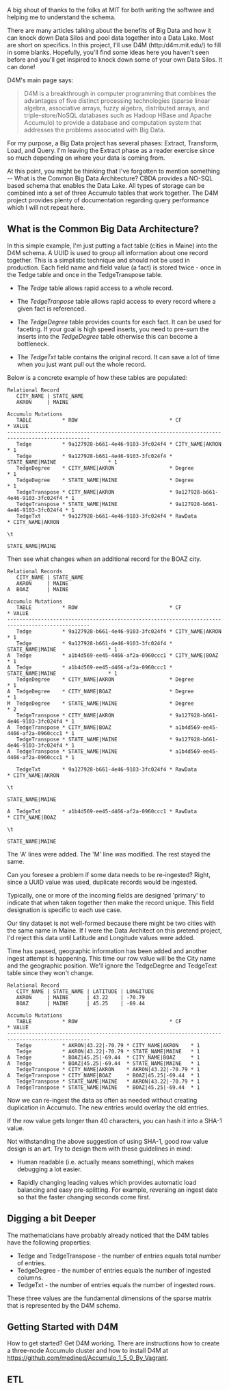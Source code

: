 A big shout of thanks to the folks at MIT for both writing
the software and helping me to understand the schema.

There are many articles talking about the benefits of Big Data and how it can 
knock down Data Silos and pool data together into a Data Lake. Most  are short 
on specifics. In this project, I'll use D4M (http:/d4m.mit.edu/) to fill in 
some blanks. Hopefully, you'll find some ideas here you haven't seen before 
and you'll get inspired to knock down some of your own Data Silos. It can done!

D4M's main page says:

<blockquote>D4M is a breakthrough in computer programming that combines the 
advantages of five distinct processing technologies (sparse linear algebra, 
associative arrays, fuzzy algebra, distributed arrays, and triple-store/NoSQL 
databases such as Hadoop HBase and Apache Accumulo) to provide a database and 
computation system that addresses the problems associated with Big 
Data.</blockquote>

For my purpose, a Big Data project has several phases: Extract, Transform, 
Load, and Query. I'm leaving the Extract phase as a reader exercise since 
so much depending on where your data is coming from.

At this point, you might be thinking that I've forgotten to mention 
something -- What is the Common Big Data Architecture? CBDA provides a NO-SQL 
based schema that enables the Data Lake. All types of storage can be combined 
into a set of three Accumulo tables that work together. The D4M project 
provides plenty of documentation regarding query performance which I will 
not repeat here.

What is the Common Big Data Architecture?
-----------------------------------------

In this simple example, I'm just putting a fact table (cities in Maine) into 
the D4M schema. A UUID is used to group all information about one record 
together. This is a simplistic technique and should not be used in production.
Each field name and field value (a fact) is stored twice - once in the Tedge 
table and once in the TedgeTranspose table. 

* The <i>Tedge</i> table allows rapid access to a whole record. 

* The <i>TedgeTranpose</i> table allows rapid access to every record where a given 
fact is referenced. 

* The <i>TedgeDegree</i> table provides counts for each fact. It can be used for 
faceting.  If your goal is high speed inserts, you need to pre-sum the inserts 
into the <i>TedgeDegree</i> table otherwise this can become a bottleneck.

* The <i>TedgeTxt</i> table contains the original record. It can save a lot of 
time when you just want pull out the whole record.

Below is a concrete example of how these tables are populated:

```
Relational Record
   CITY_NAME | STATE_NAME
   AKRON     | MAINE

Accumulo Mutations
   TABLE          * ROW                              * CF                               * VALUE
-------------------------------------------------------------------------------------------------
   Tedge          * 9a127928-b661-4e46-9103-3fc024f4 * CITY_NAME|AKRON                  * 1
   Tedge          * 9a127928-b661-4e46-9103-3fc024f4 * STATE_NAME|MAINE                 * 1 
   TedgeDegree    * CITY_NAME|AKRON                  * Degree                           * 1
   TedgeDegree    * STATE_NAME|MAINE                 * Degree                           * 1
   TedgeTranspose * CITY_NAME|AKRON                  * 9a127928-b661-4e46-9103-3fc024f4 * 1
   TedgeTranspose * STATE_NAME|MAINE                 * 9a127928-b661-4e46-9103-3fc024f4 * 1
   TedgeTxt       * 9a127928-b661-4e46-9103-3fc024f4 * RawData                          * CITY_NAME|AKRON
                                                                                          \t
                                                                                          STATE_NAME|MAINE
```

Then see what changes when an additional record for the BOAZ city.

```
Relational Records
   CITY_NAME | STATE_NAME
   AKRON     | MAINE
A  BOAZ      | MAINE

Accumulo Mutations
   TABLE          * ROW                              * CF                               * VALUE
-------------------------------------------------------------------------------------------------
   Tedge          * 9a127928-b661-4e46-9103-3fc024f4 * CITY_NAME|AKRON                  * 1
   Tedge          * 9a127928-b661-4e46-9103-3fc024f4 * STATE_NAME|MAINE                 * 1 
A  Tedge          * a1b4d569-ee45-4466-af2a-0960ccc1 * CITY_NAME|BOAZ                   * 1
A  Tedge          * a1b4d569-ee45-4466-af2a-0960ccc1 * STATE_NAME|MAINE                 * 1
   TedgeDegree    * CITY_NAME|AKRON                  * Degree                           * 1
A  TedgeDegree    * CITY_NAME|BOAZ                   * Degree                           * 1
M  TedgeDegree    * STATE_NAME|MAINE                 * Degree                           * 2
   TedgeTranspose * CITY_NAME|AKRON                  * 9a127928-b661-4e46-9103-3fc024f4 * 1
A  TedgeTranspose * CITY_NAME|BOAZ                   * a1b4d569-ee45-4466-af2a-0960ccc1 * 1
   TedgeTranspose * STATE_NAME|MAINE                 * 9a127928-b661-4e46-9103-3fc024f4 * 1
A  TedgeTranspose * STATE_NAME|MAINE                 * a1b4d569-ee45-4466-af2a-0960ccc1 * 1

   TedgeTxt       * 9a127928-b661-4e46-9103-3fc024f4 * RawData                          * CITY_NAME|AKRON
                                                                                          \t
                                                                                          STATE_NAME|MAINE

A  TedgeTxt       * a1b4d569-ee45-4466-af2a-0960ccc1 * RawData                          * CITY_NAME|BOAZ
                                                                                          \t
                                                                                          STATE_NAME|MAINE
```

The 'A' lines were added. The 'M' line was modified. The rest stayed the same. 

Can you foresee a problem if some data needs to be re-ingested? Right, since a
UUID value was used, duplicate records would be ingested.

Typically, one or more of the incoming fields are designed 'primary' to 
indicate that when taken together then make the record unique. This field 
designation is specific to each use case.

Our tiny dataset is not well-formed because there might be two cities with the
same name in Maine. If I were the Data Architect on this pretend project, I'd
reject this data until Latitude and Longitude values were added.

Time has passed, geographic information has been added and another ingest 
attempt is happening. This time our row value will be the City name and
the geographic position. We'll ignore the TedgeDegree and TedgeText table 
since they won't change.

```
Relational Record
   CITY_NAME | STATE_NAME | LATITUDE | LONGITUDE
   AKRON     | MAINE      | 43.22    | -70.79
   BOAZ      | MAINE      | 45.25    | -69.44

Accumulo Mutations
   TABLE          * ROW                              * CF                               * VALUE
-------------------------------------------------------------------------------------------------
   Tedge          * AKRON|43.22|-70.79 * CITY_NAME|AKRON    * 1
   Tedge          * AKRON|43.22|-70.79 * STATE_NAME|MAINE   * 1 
A  Tedge          * BOAZ|45.25|-69.44  * CITY_NAME|BOAZ     * 1
A  Tedge          * BOAZ|45.25|-69.44  * STATE_NAME|MAINE   * 1
   TedgeTranspose * CITY_NAME|AKRON    * AKRON|43.22|-70.79 * 1
A  TedgeTranspose * CITY_NAME|BOAZ     * BOAZ|45.25|-69.44  * 1
   TedgeTranspose * STATE_NAME|MAINE   * AKRON|43.22|-70.79 * 1
A  TedgeTranspose * STATE_NAME|MAINE   * BOAZ|45.25|-69.44  * 1
```

Now we can re-ingest the data as often as needed without creating duplication 
in Accumulo. The new entries would overlay the old entries.

If the row value gets longer than 40 characters, you can hash it into a SHA-1
value.

Not withstanding the above suggestion of using SHA-1, good row value design is
an art. Try to design them with these guidelines in mind:

 * Human readable (i.e. actually means something), which makes debugging a lot 
easier.

 * Rapidly changing leading values which provides automatic load balancing and 
easy pre-splitting. For example, reversing an ingest date so that the faster
changing seconds come first.

Digging a bit Deeper
--------------------

The mathematicians have probably already noticed that the D4M tables have
the following properties:

* Tedge and TedgeTranspose - the number of entries equals total number of entries.
* TedgeDegree - the number of entries equals the number of ingested columns.
* TedgeTxt - the number of entries equals the number of ingested rows.

These three values are the fundamental dimensions of the sparse matrix that 
is represented by the D4M schema.

Getting Started with D4M
------------------------

How to get started? Get D4M working. There are instructions how to create a 
three-node Accumulo cluster and how to install D4M at 
https://github.com/medined/Accumulo_1_5_0_By_Vagrant. 

ETL
---



